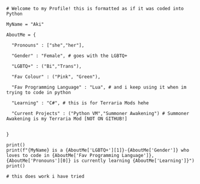     # Welcome to my Profile! this is formatted as if it was coded into Python

    MyName = "Aki"

    AboutMe = {
    
      "Pronouns" : ["she","her"],
      
      "Gender" : "Female", # goes with the LGBTQ+
  
      "LGBTQ+" : ("Bi","Trans"),
  
      "Fav Colour" : ("Pink", "Green"),
  
      "Fav Programming Language" : "Lua", # and i keep using it when im trying to code in python
  
      "Learning" : "C#", # this is for Terraria Mods hehe
  
      "Current Projects" : ("Python VM","Summoner Awakening") # Summoner Awakening is my Terraria Mod [NOT ON GITHUB!]
  
  
    }
    
    print()
    print(f"{MyName} is a {AboutMe['LGBTQ+'][1]}-{AboutMe['Gender']} who loves to code in {AboutMe['Fav Programming Language']}, {AboutMe['Pronouns'][0]} is currently learning {AboutMe['Learning']}")
    print()

    # this does work i have tried
